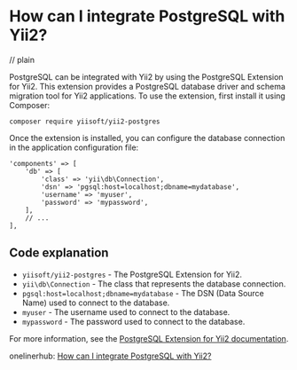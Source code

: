 # How can I integrate PostgreSQL with Yii2?
// plain

PostgreSQL can be integrated with Yii2 by using the PostgreSQL Extension for Yii2. This extension provides a PostgreSQL database driver and schema migration tool for Yii2 applications. To use the extension, first install it using Composer:

```
composer require yiisoft/yii2-postgres
```

Once the extension is installed, you can configure the database connection in the application configuration file:

```
'components' => [
    'db' => [
        'class' => 'yii\db\Connection',
        'dsn' => 'pgsql:host=localhost;dbname=mydatabase',
        'username' => 'myuser',
        'password' => 'mypassword',
    ],
    // ...
],
```

## Code explanation


- `yiisoft/yii2-postgres` - The PostgreSQL Extension for Yii2.
- `yii\db\Connection` - The class that represents the database connection.
- `pgsql:host=localhost;dbname=mydatabase` - The DSN (Data Source Name) used to connect to the database.
- `myuser` - The username used to connect to the database.
- `mypassword` - The password used to connect to the database.

For more information, see the [PostgreSQL Extension for Yii2 documentation](https://github.com/yiisoft/yii2-postgres).

onelinerhub: [How can I integrate PostgreSQL with Yii2?](https://onelinerhub.com/postgresql/how-can-i-integrate-postgresql-with-yii-)